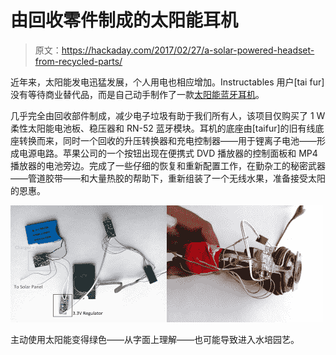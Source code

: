 # 由回收零件制成的太阳能耳机

> 原文：<https://hackaday.com/2017/02/27/a-solar-powered-headset-from-recycled-parts/>

近年来，太阳能发电迅猛发展，个人用电也相应增加。Instructables 用户[tai fur]没有等待商业替代品，而是自己动手制作了一款[太阳能蓝牙耳机](http://www.instructables.com/id/Solar-Powered-Bluetooth-Headphone-From-Old-Wired-H/?ALLSTEPS)。

几乎完全由回收部件制成，减少电子垃圾有助于我们所有人，该项目仅购买了 1 W 柔性太阳能电池板、稳压器和 RN-52 蓝牙模块。耳机的底座由[taifur]的旧有线底座转换而来，同时一个回收的升压转换器和充电控制器——用于锂离子电池——形成电源电路。苹果公司的一个按钮出现在便携式 DVD 播放器的控制面板和 MP4 播放器的电池旁边。完成了一些仔细的恢复和重新配置工作，在勤杂工的秘密武器——管道胶带——和大量热胶的帮助下，重新组装了一个无线水果，准备接受太阳的恩惠。

[![](img/e541c5ad145a878a32d37aa3475a77c0.png)](https://hackaday.com/fwa5ml4iykg2y8a_bright/)[![](img/91c4e03f1f97156cec825246f42ce6f4.png)](https://hackaday.com/fjww60biykg3227_bright/)

主动使用太阳能变得绿色——从字面上理解——也可能导致进入水培园艺。